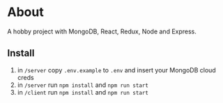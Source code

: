 # About

A hobby project with MongoDB, React, Redux, Node and Express.

## Install

1. in `/server` copy `.env.example` to `.env` and insert your MongoDB cloud creds
2. in `/server` run `npm install` and `npm run start`
3. in `/client` run `npm install` and `npm run start`